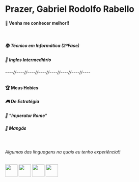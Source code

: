 <h1>Prazer, Gabriel Rodolfo Rabello</h1>

<div>
  <h4>👋 Venha me conhecer melhor!!</h4><br>
  <h5>📚 Técnico em Informática (2ªFase)</h5>
  <h5>📣 Ingles Intermediário</h5>
  <h6>----//----//----//----//----//----//----//----</h6>
  <h4>🏆 Meus Hobies</h4>
  <h5>🎮 De Estratégia</h5>
  <h5>🥇 "Imperator Rome"</h5>
  <h5>📖 Mangás</h5>





  <br><h6>Algumas das linguagens na quais eu tenho experiência!!</h6>
  <img src="https://cdn.jsdelivr.net/gh/devicons/devicon/icons/python/python-original-wordmark.svg" width="40" height="40"/>
  <img src="https://cdn.jsdelivr.net/gh/devicons/devicon/icons/arduino/arduino-original-wordmark.svg" width="40" height="40"/>
  <img src="https://cdn.jsdelivr.net/gh/devicons/devicon/icons/html5/html5-plain-wordmark.svg" width="40" height="40"/>
  <img src="https://cdn.jsdelivr.net/gh/devicons/devicon/icons/mysql/mysql-original-wordmark.svg" width="40" height="40"/>             
</div>
